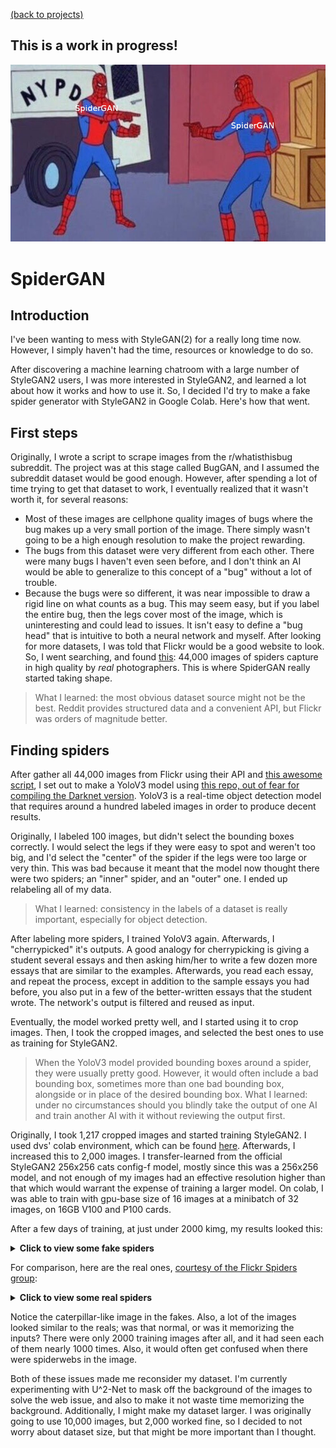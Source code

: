 [(back to projects)](projects.md)

## This is a work in progress!

![SpiderGAN](spidergan.png)

# SpiderGAN
## Introduction
I've been wanting to mess with StyleGAN(2) for a really long time now. However, I simply haven't had the time, resources or knowledge to do so.

After discovering a machine learning chatroom with a large number of StyleGAN2 users, I was more interested in StyleGAN2, and learned a lot about how it works and how to use it.
So, I decided I'd try to make a fake spider generator with StyleGAN2 in Google Colab. Here's how that went.

## First steps
Originally, I wrote a script to scrape images from the r/whatisthisbug subreddit.
The project was at this stage called BugGAN, and I assumed the subreddit dataset would be good enough.
However, after spending a lot of time trying to get that dataset to work, I eventually realized that it wasn't worth it, for several reasons:
- Most of these images are cellphone quality images of bugs where the bug makes up a very small portion of the image. There simply wasn't going to be a high enough resolution to make the project rewarding.
- The bugs from this dataset were very different from each other. There were many bugs I haven't even seen before, and I don't think an AI would be able to generalize to this concept of a "bug" without a lot of trouble.
- Because the bugs were so different, it was near impossible to draw a rigid line on what counts as a bug. This may seem easy, but if you label the entire bug, then the legs cover most of the image, which is uninteresting and could lead to issues. It isn't easy to define a "bug head" that is intuitive to both a neural network and myself.
After looking for more datasets, I was told that Flickr would be a good website to look. So, I went searching, and found [this](https://www.flickr.com/groups/spiders/): 44,000 images of spiders capture in high quality by *real* photographers.
This is where SpiderGAN really started taking shape.

> What I learned: the most obvious dataset source might not be the best. Reddit provides structured data and a convenient API, but Flickr was orders of magnitude better.

## Finding spiders
After gather all 44,000 images from Flickr using their API and [this awesome script](https://github.com/antiboredom/flickr-scrape), I set out to make a YoloV3 model using [this repo, out of fear for compiling the Darknet version](https://github.com/AntonMu/TrainYourOwnYOLO).
YoloV3 is a real-time object detection model that requires around a hundred labeled images in order to produce decent results.

Originally, I labeled 100 images, but didn't select the bounding boxes correctly. I would select the legs if they were easy to spot and weren't too big, and I'd select the "center" of the spider if the legs were too large or very thin.
This was bad because it meant that the model now thought there were two spiders; an "inner" spider, and an "outer" one. I ended up relabeling all of my data.

> What I learned: consistency in the labels of a dataset is really important, especially for object detection.

After labeling more spiders, I trained YoloV3 again. Afterwards, I "cherrypicked" it's outputs.
A good analogy for cherrypicking is giving a student several essays and then asking him/her to write a few dozen more essays that are similar to the examples.
Afterwards, you read each essay, and repeat the process, except in addition to the sample essays you had before, you also put in a few of the better-written essays that the student wrote. The network's output is filtered and reused as input.

Eventually, the model worked pretty well, and I started using it to crop images. Then, I took the cropped images, and selected the best ones to use as training for StyleGAN2.

> When the YoloV3 model provided bounding boxes around a spider, they were usually pretty good. However, it would often include a bad bounding box, sometimes more than one bad bounding box, alongside or in place of the desired bounding box.
> What I learned: under no circumstances should you blindly take the output of one AI and train another AI with it without reviewing the output first.

Originally, I took 1,217 cropped images and started training StyleGAN2. I used dvs' colab environment, which can be found [here](https://github.com/dvschultz/ai/blob/master/StyleGAN2_Augmentations.ipynb). Afterwards, I increased this to 2,000 images. I transfer-learned from the official StyleGAN2 256x256 cats config-f model, mostly since this was a 256x256 model, and not enough of my images had an effective resolution higher than that which would warrant the expense of training a larger model. On colab, I was able to train with gpu-base size of 16 images at a minibatch of 32 images, on 16GB V100 and P100 cards.

After a few days of training, at just under 2000 kimg, my results looked this:
<details>
  <summary><b>Click to view some fake spiders</b></summary>
  
  <img src="spidergan_reals.jpg" alt="almost 2000 kimg" />
  
</details>

For comparison, here are the real ones, [courtesy of the Flickr Spiders group](https://www.flickr.com/groups/spiders/):
<details>
  <summary><b>Click to view some real spiders</b></summary>
  
  <img src="spidergan_reals.jpg" alt="real spiders" />
  
</details>

Notice the caterpillar-like image in the fakes. Also, a lot of the images looked similar to the reals; was that normal, or was it memorizing the inputs? There were only 2000 training images after all, and it had seen each of them nearly 1000 times. Also, it would often get confused when there were spiderwebs in the image.

Both of these issues made me reconsider my dataset. I'm currently experimenting with U^2-Net to mask off the background of the images to solve the web issue, and also to make it not waste time memorizing the background. Additionally, I might make my dataset larger. I was originally going to use 10,000 images, but 2,000 worked fine, so I decided to not worry about dataset size, but that might be more important than I thought.
